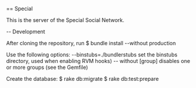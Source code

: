 == Special

This is the server of the Special Social Network.

-- Development

After cloning the repository, run
$ bundle install --without production

Use the following options:
--binstubs=./bundlerstubs
  set the binstubs directory, used when enabling RVM hooks)
-- without [group]
  disables one or more groups (see the Gemfile)

Create the database:
$ rake db:migrate
$ rake db:test:prepare

